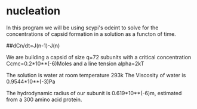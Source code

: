# nucleation


In this program we will be using scypi's odeint to solve for the concentrations of capsid formation in a solution as a functon of time.

##dCn/dt=J(n-1)-J(n)

We are building a capsid of size q=72 subunits
with a critical concentration Ccmc=0.2*10**(-6)Moles
and a line tension alpha=2kT

The solution is water at room temperature 293k
The Viscosity of water is 0.9544*10**(-3)Pa

The hydrodynamic radius of our subunit is 0.619*10**(-6)m, estimated from a 300 amino acid protein.
